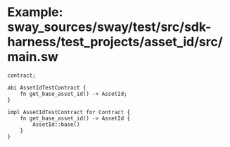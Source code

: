 # Example: sway_sources/sway/test/src/sdk-harness/test_projects/asset_id/src/main.sw

```sway
contract;

abi AssetIdTestContract {
    fn get_base_asset_id() -> AssetId;
}

impl AssetIdTestContract for Contract {
    fn get_base_asset_id() -> AssetId {
        AssetId::base()
    }
}

```
